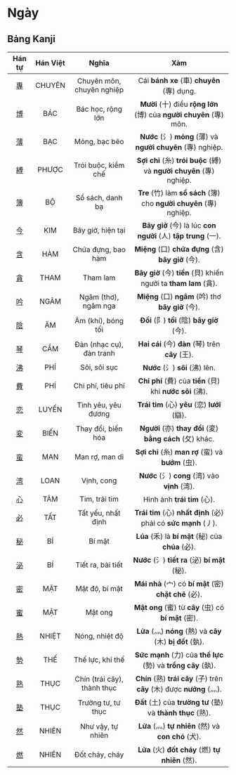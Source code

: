 <link href="styles.css" rel="stylesheet">

# Ngày

## Bảng Kanji

| Hán tự | Hán Việt | Nghĩa | Xàm |
| :---: | :---: | :---: | :---: |
| [<span class="stroke-order">專</span>](https://mazii.net/vi-VN/search/kanji/javi/%E5%B0%88) | CHUYÊN | Chuyên môn, chuyên nghiệp | Cái **bánh xe** (車) **chuyên** (專) dụng. |
| [<span class="stroke-order">博</span>](https://mazii.net/vi-VN/search/kanji/javi/%E5%8D%9A) | BÁC | Bác học, rộng lớn | **Mười** (十) điều **rộng lớn** (博) của **người chuyên** (專) môn. |
| [<span class="stroke-order">薄</span>](https://mazii.net/vi-VN/search/kanji/javi/%E8%96%84) | BẠC | Mỏng, bạc bẽo | **Nước** (氵) **mỏng** (薄) và **người chuyên** (專) nghiệp. |
| [<span class="stroke-order">縛</span>](https://mazii.net/vi-VN/search/kanji/javi/%E7%B8%9B) | PHƯỢC | Trói buộc, kiềm chế | **Sợi chỉ** (糸) **trói buộc** (縛) và **người chuyên** (專) nghiệp. |
| [<span class="stroke-order">簿</span>](https://mazii.net/vi-VN/search/kanji/javi/%E7%B0%BF) | BỘ | Sổ sách, danh bạ | **Tre** (竹) làm **sổ sách** (簿) cho **người chuyên** (專) nghiệp. |
| [<span class="stroke-order">今</span>](https://mazii.net/vi-VN/search/kanji/javi/%E4%BB%8A) | KIM | Bây giờ, hiện tại | **Bây giờ** (今) là lúc **con người** (人) **tập trung** (一). |
| [<span class="stroke-order">含</span>](https://mazii.net/vi-VN/search/kanji/javi/%E5%90%AB) | HÀM | Chứa đựng, bao hàm | **Miệng** (口) **chứa đựng** (含) **bây giờ** (今). |
| [<span class="stroke-order">貪</span>](https://mazii.net/vi-VN/search/kanji/javi/%E8%B2%AA) | THAM | Tham lam | **Bây giờ** (今) **tiền** (貝) khiến người ta **tham lam** (貪). |
| [<span class="stroke-order">吟</span>](https://mazii.net/vi-VN/search/kanji/javi/%E5%90%9F) | NGÂM | Ngâm (thơ), ngâm nga | **Miệng** (口) **ngâm** (吟) thơ **bây giờ** (今). |
| [<span class="stroke-order">陰</span>](https://mazii.net/vi-VN/search/kanji/javi/%E9%99%B0) | ÂM | Âm (khí), bóng tối | **Đồi** (阝) **tối** (陰) **bây giờ** (今). |
| [<span class="stroke-order">琴</span>](https://mazii.net/vi-VN/search/kanji/javi/%E7%90%B4) | CẦM | Đàn (nhạc cụ), đàn tranh | **Hai cái** (今) **đàn** (琴) trên **cây** (王). |
| [<span class="stroke-order">沸</span>](https://mazii.net/vi-VN/search/kanji/javi/%E6%B2%B8) | PHÍ | Sôi, sôi sục | **Nước** (氵) **sôi** (沸) lên. |
| [<span class="stroke-order">費</span>](https://mazii.net/vi-VN/search/kanji/javi/%E8%B2%BB) | PHÍ | Chi phí, tiêu phí | **Chi phí** (費) của **tiền** (貝) khi **nước sôi** (沸). |
| [<span class="stroke-order">恋</span>](https://mazii.net/vi-VN/search/kanji/javi/%E6%81%8B) | LUYẾN | Tình yêu, yêu đương | **Trái tim** (心) **yêu** (恋) **lưới** (䜌). |
| [<span class="stroke-order">変</span>](https://mazii.net/vi-VN/search/kanji/javi/%E5%A4%89) | BIẾN | Thay đổi, biến hóa | **Người** (亦) **thay đổi** (変) **bằng cách** (攵) khác. |
| [<span class="stroke-order">蛮</span>](https://mazii.net/vi-VN/search/kanji/javi/%E8%9B%AE) | MAN | Man rợ, man di | **Sợi chỉ** (糸) **man rợ** (蛮) và **bướm** (虫). |
| [<span class="stroke-order">湾</span>](https://mazii.net/vi-VN/search/kanji/javi/%E6%B9%BE) | LOAN | Vịnh, cong | **Nước** (氵) **cong** (湾) vào **vịnh** (湾). |
| [<span class="stroke-order">心</span>](https://mazii.net/vi-VN/search/kanji/javi/%E5%BF%83) | TÂM | Tim, trái tim | Hình ảnh **trái tim** (心). |
| [<span class="stroke-order">必</span>](https://mazii.net/vi-VN/search/kanji/javi/%E5%BF%85) | TẤT | Tất yếu, nhất định | **Trái tim** (心) **nhất định** (必) phải có **sức mạnh** (丿). |
| [<span class="stroke-order">秘</span>](https://mazii.net/vi-VN/search/kanji/javi/%E7%A7%98) | BÍ | Bí mật | **Lúa** (禾) là **bí mật** (秘) của **chúa** (必). |
| [<span class="stroke-order">泌</span>](https://mazii.net/vi-VN/search/kanji/javi/%E6%B3%8C) | BÍ | Tiết ra, bài tiết | **Nước** (氵) **tiết ra** (泌) **bí mật** (秘). |
| [<span class="stroke-order">密</span>](https://mazii.net/vi-VN/search/kanji/javi/%E5%AF%86) | MẬT | Mật độ, bí mật | **Mái nhà** (宀) có **bí mật** (密) **chặt chẽ** (必). |
| [<span class="stroke-order">蜜</span>](https://mazii.net/vi-VN/search/kanji/javi/%E8%9C%9C) | MẬT | Mật ong | **Mật ong** (蜜) từ **cây** (虫) có **bí mật** (密). |
| [<span class="stroke-order">熱</span>](https://mazii.net/vi-VN/search/kanji/javi/%E7%86%B1) | NHIỆT | Nóng, nhiệt độ | **Lửa** (灬) **nóng** (熱) và **cây** (木) **bị đốt** (埶). |
| [<span class="stroke-order">勢</span>](https://mazii.net/vi-VN/search/kanji/javi/%E5%8B%A2) | THẾ | Thế lực, khí thế | **Sức mạnh** (力) của **thế lực** (勢) và **trồng cây** (埶). |
| [<span class="stroke-order">熟</span>](https://mazii.net/vi-VN/search/kanji/javi/%E7%86%9F) | THỤC | Chín (trái cây), thành thục | **Chín** (熟) **trái cây** (子) trên **cây** (木) được **nướng** (灬). |
| [<span class="stroke-order">塾</span>](https://mazii.net/vi-VN/search/kanji/javi/%E5%A1%BE) | THỤC | Trường tư, tư thục | **Đất** (土) của **trường tư** (塾) và **thành thục** (熟). |
| [<span class="stroke-order">然</span>](https://mazii.net/vi-VN/search/kanji/javi/%E7%84%B6) | NHIÊN | Như vậy, tự nhiên | **Lửa** (灬) **tự nhiên** (然) và **con chó** (犬). |
| [<span class="stroke-order">燃</span>](https://mazii.net/vi-VN/search/kanji/javi/%E7%87%83) | NHIÊN | Đốt cháy, cháy | **Lửa** (火) **đốt cháy** (燃) **tự nhiên** (然). |

